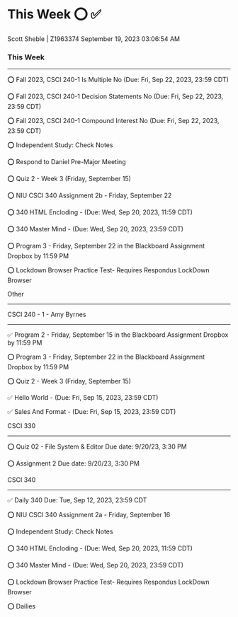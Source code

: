 # This Week      ⭕ ✅ 
Scott Sheble | Z1963374                                             September 19, 2023 03:06:54 AM                


### This Week
__________________________________________________________________________________________________


⭕ Fall 2023, CSCI 240-1	Is Multiple	No	(Due: Fri, Sep 22, 2023, 23:59 CDT)	

⭕ Fall 2023, CSCI 240-1	Decision Statements	No	(Due: Fri, Sep 22, 2023, 23:59 CDT)

⭕ Fall 2023, CSCI 240-1	Compound Interest	No	(Due: Fri, Sep 22, 2023, 23:59 CDT)

⭕ Independent Study: Check Notes

⭕ Respond to Daniel Pre-Major Meeting

⭕ Quiz 2 - Week 3 (Friday, September 15)

⭕ NIU CSCI 340 Assignment 2b - Friday, September 22

⭕ 340 HTML Encloding - (Due: Wed, Sep 20, 2023, 11:59 CDT)

⭕ 340 Master Mind - (Due: Wed, Sep 20, 2023, 23:59 CDT)

⭕ Program 3 - Friday, September 22 in the Blackboard Assignment Dropbox by 11:59 PM

⭕ Lockdown Browser Practice Test- Requires Respondus LockDown Browser



Other
__________________________________________________________________________________________________




CSCI 240 - 1 - Amy Byrnes
__________________________________________________________________________________________________
✅ Program 2 - Friday, September 15 in the Blackboard Assignment Dropbox by 11:59 PM

⭕ Program 3 - Friday, September 22 in the Blackboard Assignment Dropbox by 11:59 PM

⭕ Quiz 2 - Week 3 (Friday, September 15)

✅ Hello World - (Due: Fri, Sep 15, 2023, 23:59 CDT)

✅ Sales And Format - (Due: Fri, Sep 15, 2023, 23:59 CDT)



CSCI 330
__________________________________________________________________________________________________
⭕ Quiz 02 - File System & Editor Due date: 9/20/23, 3:30 PM

⭕ Assignment 2 Due date: 9/20/23, 3:30 PM


CSCI 340
__________________________________________________________________________________________________
✅ Daily 340 Due: Tue, Sep 12, 2023, 23:59 CDT

⭕ NIU CSCI 340 Assignment 2a - Friday, September 16

⭕ Independent Study: Check Notes

⭕ 340 HTML Encloding - (Due: Wed, Sep 20, 2023, 11:59 CDT)

⭕ 340 Master Mind - (Due: Wed, Sep 20, 2023, 23:59 CDT)

⭕ Lockdown Browser Practice Test- Requires Respondus LockDown Browser

⭕ Dailies

